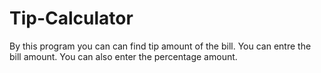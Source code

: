 # Tip-Calculator
By this program you can can find tip amount of the bill. 
You can entre the bill amount.
You can also enter the percentage amount.

